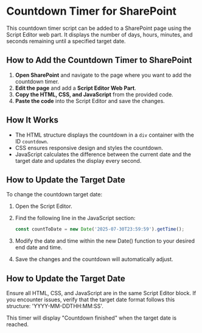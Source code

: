 # Countdown Timer for SharePoint

This countdown timer script can be added to a SharePoint page using the Script Editor web part. It displays the number of days, hours, minutes, and seconds remaining until a specified target date.

## How to Add the Countdown Timer to SharePoint

1. **Open SharePoint** and navigate to the page where you want to add the countdown timer.
2. **Edit the page** and add a **Script Editor Web Part**.
3. **Copy the HTML, CSS, and JavaScript** from the provided code.
4. **Paste the code** into the Script Editor and save the changes.

## How It Works

- The HTML structure displays the countdown in a `div` container with the ID `countdown`.
- CSS ensures responsive design and styles the countdown.
- JavaScript calculates the difference between the current date and the target date and updates the display every second.

## How to Update the Target Date

To change the countdown target date:
1. Open the Script Editor.
2. Find the following line in the JavaScript section:

   ```javascript
   const countToDate = new Date('2025-07-30T23:59:59').getTime();
   ```
3. Modify the date and time within the new Date() function to your desired end date and time.
4. Save the changes and the countdown will automatically adjust.

## How to Update the Target Date
Ensure all HTML, CSS, and JavaScript are in the same Script Editor block.
If you encounter issues, verify that the target date format follows this structure: 'YYYY-MM-DDTHH:MM:SS'.

This timer will display "Countdown finished" when the target date is reached.